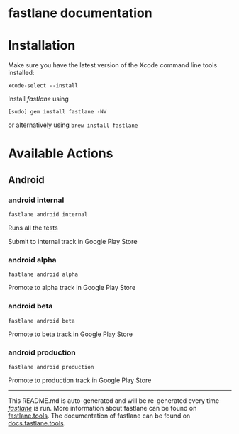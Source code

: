 fastlane documentation
================
# Installation

Make sure you have the latest version of the Xcode command line tools installed:

```
xcode-select --install
```

Install _fastlane_ using
```
[sudo] gem install fastlane -NV
```
or alternatively using `brew install fastlane`

# Available Actions
## Android
### android internal
```
fastlane android internal
```
Runs all the tests

Submit to internal track in Google Play Store
### android alpha
```
fastlane android alpha
```
Promote to alpha track in Google Play Store
### android beta
```
fastlane android beta
```
Promote to beta track in Google Play Store
### android production
```
fastlane android production
```
Promote to production track in Google Play Store

----

This README.md is auto-generated and will be re-generated every time [_fastlane_](https://fastlane.tools) is run.
More information about fastlane can be found on [fastlane.tools](https://fastlane.tools).
The documentation of fastlane can be found on [docs.fastlane.tools](https://docs.fastlane.tools).
